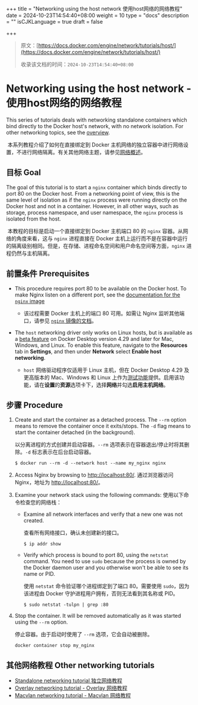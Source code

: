 +++
title = "Networking using the host network 使用host网络的网络教程"
date = 2024-10-23T14:54:40+08:00
weight = 10
type = "docs"
description = ""
isCJKLanguage = true
draft = false

+++

> 原文：[https://docs.docker.com/engine/network/tutorials/host/](https://docs.docker.com/engine/network/tutorials/host/)
>
> 收录该文档的时间：`2024-10-23T14:54:40+08:00`

# Networking using the host network - 使用host网络的网络教程

This series of tutorials deals with networking standalone containers which bind directly to the Docker host's network, with no network isolation. For other networking topics, see the [overview](https://docs.docker.com/engine/network/).

​	本系列教程介绍了如何在直接绑定到 Docker 主机网络的独立容器中进行网络设置，不进行网络隔离。有关其他网络主题，请参见[网络概述](https://docs.docker.com/engine/network/)。

## 目标 Goal

The goal of this tutorial is to start a `nginx` container which binds directly to port 80 on the Docker host. From a networking point of view, this is the same level of isolation as if the `nginx` process were running directly on the Docker host and not in a container. However, in all other ways, such as storage, process namespace, and user namespace, the `nginx` process is isolated from the host.

​	本教程的目标是启动一个直接绑定到 Docker 主机端口 80 的 `nginx` 容器。从网络的角度来看，这与 `nginx` 进程直接在 Docker 主机上运行而不是在容器中运行的隔离级别相同。但是，在存储、进程命名空间和用户命名空间等方面，`nginx` 进程仍然与主机隔离。

## 前置条件 Prerequisites

- This procedure requires port 80 to be available on the Docker host. To make Nginx listen on a different port, see the [documentation for the `nginx` image](https://hub.docker.com/_/nginx/)
  - 该过程需要 Docker 主机上的端口 80 可用。如需让 Nginx 监听其他端口，请参见 [`nginx` 镜像的文档](https://hub.docker.com/_/nginx/)。

- The `host` networking driver only works on Linux hosts, but is available as a [beta feature](https://docs.docker.com/release-lifecycle/#beta) on Docker Desktop version 4.29 and later for Mac, Windows, and Linux. To enable this feature, navigate to the **Resources** tab in **Settings**, and then under **Network** select **Enable host networking**.
  - `host` 网络驱动程序仅适用于 Linux 主机，但在 Docker Desktop 4.29 及更高版本的 Mac、Windows 和 Linux 上作为[测试功能](https://docs.docker.com/release-lifecycle/#beta)提供。启用该功能，请在**设置**的**资源**选项卡下，选择**网络**并勾选**启用主机网络**。

## 步骤 Procedure

1. Create and start the container as a detached process. The `--rm` option means to remove the container once it exits/stops. The `-d` flag means to start the container detached (in the background).

   以分离进程的方式创建并启动容器。`--rm` 选项表示在容器退出/停止时将其删除。`-d` 标志表示在后台启动容器。

   ```console
   $ docker run --rm -d --network host --name my_nginx nginx
   ```

2. Access Nginx by browsing to [http://localhost:80/](http://localhost/). 通过浏览器访问 Nginx，地址为 [http://localhost:80/](http://localhost/)。

3. Examine your network stack using the following commands: 使用以下命令检查您的网络栈：

   - Examine all network interfaces and verify that a new one was not created.

     查看所有网络接口，确认未创建新的接口。

     ```console
     $ ip addr show
     ```

   - Verify which process is bound to port 80, using the `netstat` command. You need to use `sudo` because the process is owned by the Docker daemon user and you otherwise won't be able to see its name or PID.

     使用 `netstat` 命令验证哪个进程绑定到了端口 80。需要使用 `sudo`，因为该进程由 Docker 守护进程用户拥有，否则无法看到其名称或 PID。

     ```console
     $ sudo netstat -tulpn | grep :80
     ```

4. Stop the container. It will be removed automatically as it was started using the `--rm` option.

   停止容器。由于启动时使用了 `--rm` 选项，它会自动被删除。

   ```console
   docker container stop my_nginx
   ```

## 其他网络教程 Other networking tutorials

- [Standalone networking tutorial 独立网络教程](https://docs.docker.com/engine/network/tutorials/standalone/)
- [Overlay networking tutorial - Overlay 网络教程](https://docs.docker.com/engine/network/tutorials/overlay/)
- [Macvlan networking tutorial - Macvlan 网络教程](https://docs.docker.com/engine/network/tutorials/macvlan/)
